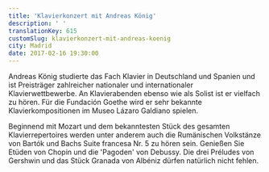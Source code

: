 ```yaml
---
title: 'Klavierkonzert mit Andreas König'
description: ' '
translationKey: 615
customSlug: klavierkonzert-mit-andreas-koenig
city: Madrid
date: 2017-02-16 19:30:00
---
```


Andreas König studierte das Fach Klavier in Deutschland und Spanien und ist Preisträger zahlreicher nationaler und internationaler Klavierwettbewerbe. An Klavierabenden ebenso wie als Solist ist er vielfach zu hören. Für die Fundación Goethe wird er sehr bekannte Klavierkompositionen im Museo Lázaro Galdiano spielen.

Beginnend mit Mozart und dem bekanntesten Stück des gesamten Klavierrepertoires werden unter anderem auch die Rumänischen Volkstänze von Bartók und Bachs Suite francesa Nr. 5 zu hören sein. Genießen Sie Etüden von Chopin und die 'Pagoden' von Debussy. Die drei Préludes von Gershwin und das Stück Granada von Albéniz dürfen natürlich nicht fehlen.
